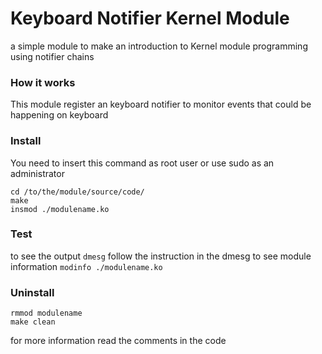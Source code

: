 # Keyboard Notifier Kernel Module

a simple module to make an introduction to Kernel module programming using notifier chains


### How it works
This module register an keyboard notifier to monitor events that could be happening on keyboard


### Install
You need to insert this command as root user or use sudo as an administrator
```
cd /to/the/module/source/code/
make
insmod ./modulename.ko
```

### Test
to see the output `dmesg`
follow the instruction in the dmesg
to see module information `modinfo ./modulename.ko`


### Uninstall
```
rmmod modulename
make clean
```

for more information read the comments in the code
